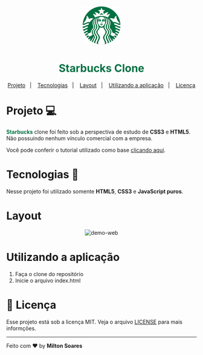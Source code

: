 <h1 align="center">
 <img alt="" src="./images/logo.png">
 </h1>
 <h1 align="center" style="color: #017143;"> <strong> Starbucks Clone </strong> </h1>

<p align="center">
  <a href="#Projeto">Projeto</a>&nbsp;&nbsp;&nbsp;|&nbsp;&nbsp;&nbsp;
  <a href="#Tecnologias">Tecnologias</a>&nbsp;&nbsp;&nbsp;|&nbsp;&nbsp;&nbsp;
  <a href="#Layout">Layout</a>&nbsp;&nbsp;&nbsp;|&nbsp;&nbsp;&nbsp;
  <a href="#utilizando-a-aplicação">Utilizando a aplicação</a>&nbsp;&nbsp;&nbsp;|&nbsp;&nbsp;&nbsp;
  <a href="#memo-licença">Licença</a>
</p>

# Projeto 💻
<p>
  <strong style="color: #017143;">Starbucks</strong> clone foi feito sob a perspectiva de estudo de <strong>CSS3</strong> e <strong>HTML5</strong>. Não possuindo nenhum vínculo comercial com a empresa.

  Você pode conferir o tutorial utilizado como base <a href="https://www.youtube.com/watch?v=91Q6RvKvd7o">clicando aqui</a>.
</p>

# Tecnologias :rocket:
<p>
  Nesse projeto foi utilizado somente <strong>HTML5</strong>, <strong>CSS3</strong> e <strong>JavaScript puros</strong>.
</p>

# Layout
<div align="center">
  <img src="images/Starbucks.gif" alt="demo-web" height="400">
</div>

# Utilizando a aplicação
<p> 
  <ol>
    <li>Faça o clone do repositório</li>
    <li>Inicie o arquivo index.html</li>
  </ol> 
</p>

# :memo: Licença
Esse projeto está sob a licença MIT. Veja o arquivo [LICENSE](LICENSE.md) para mais informções.


---

Feito com ❤️ by **Milton Soares**